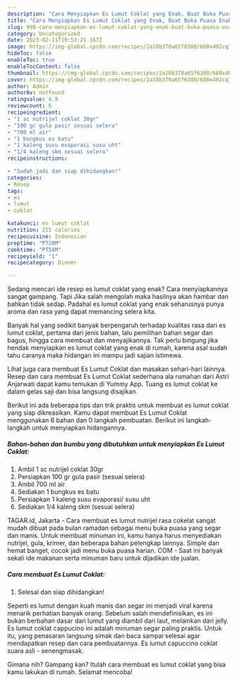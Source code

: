```yaml
---
description: "Cara Menyiapkan Es Lumut Coklat yang Enak, Buat Buka Puasa Enak Banget"
title: "Cara Menyiapkan Es Lumut Coklat yang Enak, Buat Buka Puasa Enak Banget"
slug: 998-cara-menyiapkan-es-lumut-coklat-yang-enak-buat-buka-puasa-enak-banget
category: Uncategorized
date: 2023-02-11T19:53:21.167Z
image: https://img-global.cpcdn.com/recipes/2a10b370a65f6380/680x482cq70/es-lumut-coklat-foto-resep-utama.jpg
hideToc: false
enableToc: true
enableTocContent: false
thumbnail: https://img-global.cpcdn.com/recipes/2a10b370a65f6380/680x482cq70/es-lumut-coklat-foto-resep-utama.jpg
cover: https://img-global.cpcdn.com/recipes/2a10b370a65f6380/680x482cq70/es-lumut-coklat-foto-resep-utama.jpg
author: Admin
authorAv: notfound
ratingvalue: 4.9
reviewcount: 6
recipeingredient:
- "1 sc nutrijel coklat 30gr"
- "100 gr gula pasir sesuai selera"
- "700 ml air"
- "1 bungkus es batu"
- "1 kaleng susu evaporasi susu uht"
- "1/4 kaleng skm sesuai selera"
recipeinstructions:

- "Sudah jadi dan siap dihidangkan!"
categories:
- Resep
tags:
- es
- lumut
- coklat

katakunci: es lumut coklat 
nutrition: 215 calories
recipecuisine: Indonesian
preptime: "PT28M"
cooktime: "PT58M"
recipeyield: "1"
recipecategory: Dinner

---
```



Sedang mencari ide resep es lumut coklat yang enak? Cara menyiapkannya sangat gampang. Tapi Jika salah mengolah maka hasilnya akan hambar dan bahkan tidak sedap. Padahal es lumut coklat yang enak seharusnya punya aroma dan rasa yang dapat memancing selera kita.


Banyak hal yang sedikit banyak berpengaruh terhadap kualitas rasa dari es lumut coklat, pertama dari jenis bahan, lalu pemilihan bahan segar dan bagus, hingga cara membuat dan menyajikannya. Tak perlu bingung jika hendak menyiapkan es lumut coklat yang enak di rumah, karena asal sudah tahu caranya maka hidangan ini mampu jadi sajian istimewa.

Lihat juga cara membuat Es Lumut Coklat dan masakan sehari-hari lainnya. Resep dan cara membuat Es Lumut Coklat sederhana ala rumahan dari Astri Anjarwati dapat kamu temukan di Yummy App. Tuang es lumut coklat ke dalam gelas saji dan bisa langsung disajikan.


Berikut ini ada beberapa tips dan trik praktis untuk membuat es lumut coklat yang siap dikreasikan. Kamu dapat membuat Es Lumut Coklat menggunakan 6 bahan dan 0 langkah pembuatan. Berikut ini langkah-langkah untuk menyiapkan hidangannya.

<!--inarticleads1-->

##### Bahan-bahan dan bumbu yang dibutuhkan untuk menyiapkan Es Lumut Coklat:

1. Ambil 1 sc nutrijel coklat 30gr
1. Persiapkan 100 gr gula pasir (sesuai selera)
1. Ambil 700 ml air
1. Sediakan 1 bungkus es batu
1. Persiapkan 1 kaleng susu evaporasi/ susu uht
1. Sediakan 1/4 kaleng skm (sesuai selera)


TAGAR.id, Jakarta - Cara membuat es lumut nutrijel rasa cokelat sangat mudah dibuat pada bulan ramadan sebagai menu buka puasa yang segar dan manis. Untuk membuat minuman ini, kamu hanya harus menyediakan nutrijel, gula, krimer, dan beberapa bahan pelengkap lainnya. Simple dan hemat banget, cocok jadi menu buka puasa harian. COM - Saat ini banyak sekali ide makanan serta minuman baru untuk dijadikan ide jualan. 

<!--inarticleads2-->

##### Cara membuat Es Lumut Coklat:


1. Selesai dan siap dihidangkan!

Seperti es lumut dengan kuah manis dan segar ini menjadi viral karena menarik perhatian banyak orang. Sebelum salah mendefinisikan, es ini bukan berbahan dasar dari lumut yang diambil dari laut, melainkan dari jelly. Es lumut coklat cappucino ini adalah minuman segar paling praktis. Untuk itu, yang penasaran langsung simak dan baca sampai selesai agar mendapatkan resep dan cara pembuatannya. Es lumut capuccino coklat suara asli - senengmasak. 

Gimana nih? Gampang kan? Itulah cara membuat es lumut coklat yang bisa kamu lakukan di rumah. Selamat mencoba!
